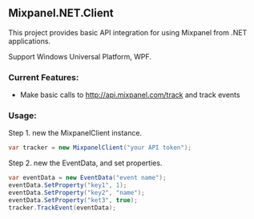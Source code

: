 ## Mixpanel.NET.Client

This project provides basic API integration for using Mixpanel from .NET
applications.  

Support Windows Universal Platform, WPF.

### Current Features:

* Make basic calls to http://api.mixpanel.com/track and track events

### Usage:

Step 1. new the MixpanelClient instance.

```csharp
var tracker = new MixpanelClient("your API token");
```

Step 2. new the EventData, and set properties.

```csharp
var eventData = new EventData("event name");
eventData.SetProperty("key1", 1);
eventData.SetProperty("key2", "name");
eventData.SetProperty("ket3", true);
tracker.TrackEvent(eventData);
```